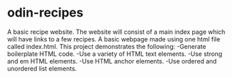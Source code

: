 # odin-recipes
A basic recipe website.  The website will consist of a main index page which will have links to a few recipes.
A basic webpage made using one html file called index.html.
This project demonstrates the following: 
-Generate boilerplate HTML code.
-Use a variety of HTML text elements.
-Use strong and em HTML elements.
-Use HTML anchor elements.
-Use ordered and unordered list elements.